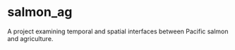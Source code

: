 # salmon_ag
A project examining temporal and spatial interfaces between Pacific salmon and agriculture.
